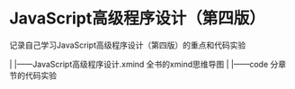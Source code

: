 # JavaScript高级程序设计（第四版）
记录自己学习JavaScript高级程序设计（第四版）的重点和代码实验


|
|——JavaScript高级程序设计.xmind 全书的xmind思维导图
|
|——code 分章节的代码实验
